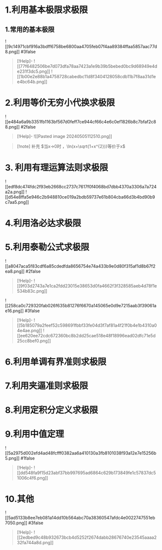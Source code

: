 # 1.利用基本极限求极限
## 1.常用的基本极限
![[9c14971cbf916a3bdff6758be6800aa4705feb07f4aa89384ffaa5857aac77d8.png]]
#3false 
>[!Help]-
![[77f6482506be7d073dfa78aa7423a1e9b39b5bebed0bc9d68949e4de231f3dc5.png]]
![[1b00e2e88b1a4758728cabedbc11d8f3404128058cdb11b7f8aa31d1ee4bc64b.png]]




# 2.利用等价无穷小代换求极限
![[e484a6a9b3351fb1163bf567d0feff7ce944cf66c4e6c0ef1826b8c7bfaf2c88.png]]
#2false 
>[!Help]-
>![[Pasted image 20240505112510.png]]

>[!note] 补充
>$当x→0时 ，\ln(x+\sqrt{1+x^{2})}等价于x$

# 3. 利用有理运算法则求极限

![[edf8dc474fdc2f93eb2668cc2737c7617f0f4068bd7dbb4370a3306a7a724a2a.png]]
![[d54e8ffa5e946c2b948810ce019a2bdb59737e61b804cba66d3b4bd90b9c7aa5.png]]
# 4.利用洛必达求极限

# 5.利用泰勒公式求极限
![[a8047aca5f83cdf6a85cdedfda8656754e74a433b9e0d80f315af1d8b67f2ea8.png]]
#2false 
>[!Help]-
>![[9f03d2743a7e1ca2fdd23015e38653d0fa4662f3f328585aeb4d78f1e534b83c.png]]


![[258ca0c729320fab026f635b81276f6670a145065e0d9e7215aab3f39061ae16.png]]
#3false 
>[!Help]-
>![[5b185079a2feef52c598691fbbf33fe04d3f7af81a4f21f0b4e1b4310a04e4ae.png]]
>![[ee620ee72cdc672360bc8b2dd25cae518e48f18996ead02dfc71e5d25cc8bef0.png]]


# 6.利用单调有界准则求极限
# 7.利用夹逼准则求极限

# 8.利用定积分定义求极限

# 9.利用中值定理
![[5a2975d002efd4ad48fcfff0382aa6a410130a3fb8101038f93a12e7e15256b5.png]]
#1false 
>[!Help]-
>![[dd548fa9f15d23abf37bb997695ad6864c629b173849fe1c57837dc51006c4f6.png]]




# 10.其他
![[5ad5133b8ee7eb081a14dd10b564abc70a38360547afdc4e0022747551eb7050.png]]
#3false  
>[!Help]-
>![[2edbed9c48b932673bcb4d5252f2674dabb28676740e23545aaaa232fa744a8d.png]]

